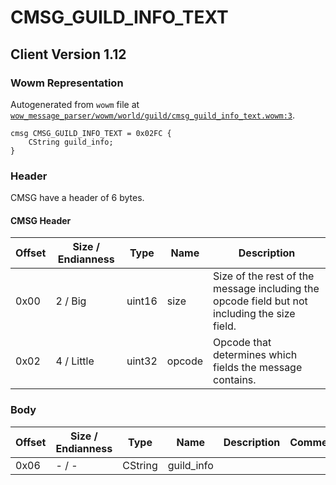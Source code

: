 # CMSG_GUILD_INFO_TEXT

## Client Version 1.12

### Wowm Representation

Autogenerated from `wowm` file at [`wow_message_parser/wowm/world/guild/cmsg_guild_info_text.wowm:3`](https://github.com/gtker/wow_messages/tree/main/wow_message_parser/wowm/world/guild/cmsg_guild_info_text.wowm#L3).
```rust,ignore
cmsg CMSG_GUILD_INFO_TEXT = 0x02FC {
    CString guild_info;
}
```
### Header

CMSG have a header of 6 bytes.

#### CMSG Header

| Offset | Size / Endianness | Type   | Name   | Description |
| ------ | ----------------- | ------ | ------ | ----------- |
| 0x00   | 2 / Big           | uint16 | size   | Size of the rest of the message including the opcode field but not including the size field.|
| 0x02   | 4 / Little        | uint32 | opcode | Opcode that determines which fields the message contains.|

### Body

| Offset | Size / Endianness | Type | Name | Description | Comment |
| ------ | ----------------- | ---- | ---- | ----------- | ------- |
| 0x06 | - / - | CString | guild_info |  |  |


